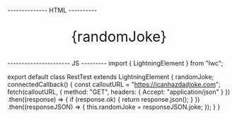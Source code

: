 
-------------- HTML ----------

  <center><p style="font-size: xx-large">{randomJoke}</p></center>
</template>
<template>
  <center><p style="font-size: xx-large">{randomJoke}</p></center>
</template>
---------------------- JS ---------
import { LightningElement } from "lwc";

export default class RestTest extends LightningElement {
  randomJoke;
  connectedCallback() {
    const calloutURL = "https://icanhazdadjoke.com";
    fetch(calloutURL, {
      method: "GET",
      headers: {
        Accept: "application/json"
      }
    })
      .then((response) => {
        if (response.ok) {
          return response.json();
        }
      })
      .then((responseJSON) => {
        this.randomJoke = responseJSON.joke;
      });
  }
}